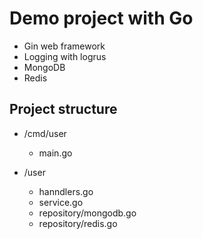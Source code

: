 # Demo project with Go
* Gin web framework
* Logging with logrus
* MongoDB
* Redis

## Project structure
* /cmd/user
  * main.go

* /user
  * hanndlers.go
  * service.go
  * repository/mongodb.go
  * repository/redis.go


